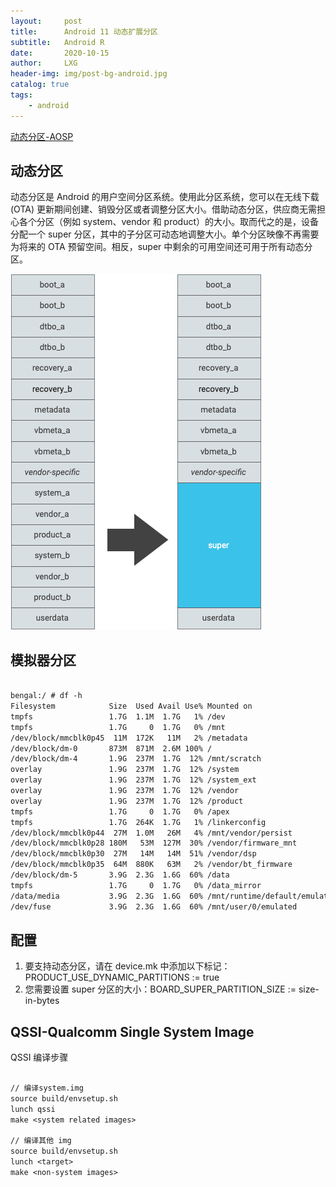```yaml
---
layout:     post
title:      Android 11 动态扩展分区
subtitle:   Android R
date:       2020-10-15
author:     LXG
header-img: img/post-bg-android.jpg
catalog: true
tags:
    - android
---
```


[动态分区-AOSP](https://source.android.google.cn/devices/tech/ota/dynamic_partitions?hl=zh-cn)

## 动态分区

动态分区是 Android 的用户空间分区系统。使用此分区系统，您可以在无线下载 (OTA) 更新期间创建、销毁分区或者调整分区大小。借助动态分区，供应商无需担心各个分区（例如 system、vendor 和 product）的大小。取而代之的是，设备分配一个 super 分区，其中的子分区可动态地调整大小。单个分区映像不再需要为将来的 OTA 预留空间。相反，super 中剩余的可用空间还可用于所有动态分区。

![dynamic_partitions_table](/images/android_r/dynamic_partitions_table.png)

## 模拟器分区

```txt

bengal:/ # df -h
Filesystem            Size  Used Avail Use% Mounted on
tmpfs                 1.7G  1.1M  1.7G   1% /dev
tmpfs                 1.7G     0  1.7G   0% /mnt
/dev/block/mmcblk0p45  11M  172K   11M   2% /metadata
/dev/block/dm-0       873M  871M  2.6M 100% /
/dev/block/dm-4       1.9G  237M  1.7G  12% /mnt/scratch
overlay               1.9G  237M  1.7G  12% /system
overlay               1.9G  237M  1.7G  12% /system_ext
overlay               1.9G  237M  1.7G  12% /vendor
overlay               1.9G  237M  1.7G  12% /product
tmpfs                 1.7G     0  1.7G   0% /apex
tmpfs                 1.7G  264K  1.7G   1% /linkerconfig
/dev/block/mmcblk0p44  27M  1.0M   26M   4% /mnt/vendor/persist
/dev/block/mmcblk0p28 180M   53M  127M  30% /vendor/firmware_mnt
/dev/block/mmcblk0p30  27M   14M   14M  51% /vendor/dsp
/dev/block/mmcblk0p35  64M  880K   63M   2% /vendor/bt_firmware
/dev/block/dm-5       3.9G  2.3G  1.6G  60% /data
tmpfs                 1.7G     0  1.7G   0% /data_mirror
/data/media           3.9G  2.3G  1.6G  60% /mnt/runtime/default/emulated
/dev/fuse             3.9G  2.3G  1.6G  60% /mnt/user/0/emulated

```

## 配置

1. 要支持动态分区，请在 device.mk 中添加以下标记：PRODUCT_USE_DYNAMIC_PARTITIONS := true
2. 您需要设置 super 分区的大小：BOARD_SUPER_PARTITION_SIZE := size-in-bytes

## QSSI-Qualcomm Single System Image

QSSI 编译步骤

```txt

// 编译system.img
source build/envsetup.sh
lunch qssi
make <system related images>

// 编译其他 img
source build/envsetup.sh
lunch <target>
make <non-system images>

```








